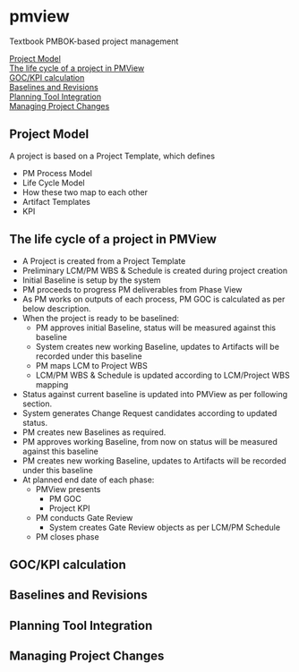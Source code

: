 # pmview
Textbook PMBOK-based project management

<a href="#project_model">Project Model</a><br>
<a href="#lifecycle">The life cycle of a project in PMView</a><br>
<a href="#goc">GOC/KPI calculation</a><br>
<a href="#baselines">Baselines and Revisions</a><br>
<a href="#planning_tools">Planning Tool Integration</a><br>
<a href="#cm">Managing Project Changes</a><br>

<h2 id="project_model">Project Model</h2>
A project is based on a Project Template, which defines
<ul>
  <li>PM Process Model</li>
  <li>Life Cycle Model</li>
  <li>How these two map to each other</li>
  <li>Artifact Templates</li>
  <li>KPI</li>
</ul>

<h2 id="lifecycle">The life cycle of a project in PMView</h2>
<ul>
  <li>A Project is created from a Project Template</li>
  <li>Preliminary LCM/PM WBS & Schedule is created during project creation</li>
  <li>Initial Baseline is setup by the system</li>
  <li>PM proceeds to progress PM deliverables from Phase View</li>
  <li>As PM works on outputs of each process, PM GOC is calculated as per below description.</li>
  <li>When the project is ready to be baselined:
    <ul>
      <li>PM approves initial Baseline, status will be measured against this baseline</li>
      <li>System creates new working Baseline, updates to Artifacts will be recorded under this baseline</li>
      <li>PM maps LCM to Project WBS</li>
      <li>LCM/PM WBS & Schedule is updated according to LCM/Project WBS mapping</li>
    </ul>
  </li>
  <li>Status against current baseline is updated into PMView as per following section.</li>
  <li>System generates Change Request candidates according to updated status.</li>
  <li>PM creates new Baselines as required. </li>
  <li>PM approves working Baseline, from now on status will be measured against this baseline</li>
  <li>PM creates new working Baseline, updates to Artifacts will be recorded under this baseline</li>
  <li>At planned end date of each phase:
    <ul>
      <li>PMView presents
          <ul>
            <li>PM GOC</li>
            <li>Project KPI</li>
          </ul>
      </li>
      <li>PM conducts Gate Review
          <ul>
            <li>System creates Gate Review objects as per LCM/PM Schedule</li>
          </ul>
      </li>
      <li>PM closes phase</li>
    </ul>
    </li>
</ul>

<h2 id="goc" >GOC/KPI calculation</h2>

<h2 id="baselines">Baselines and Revisions</h2>

<h2 id="planning_tools">Planning Tool Integration</h2>

<h2 id="cm">Managing Project Changes</h2>
